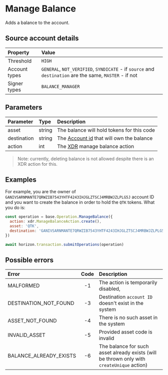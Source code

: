 # Manage Balance

Adds a balance to the account.

## Source account details

| Property | Value |
| :--- | :--- |
| Threshold | `HIGH` |
| Account types | `GENERAL`, `NOT_VERIFIED`, `SYNDICATE` - if `source` and `destination` are the same, `MASTER` - if not |
| Signer types | `BALANCE_MANAGER` |

## Parameters

| Parameter | Type | Description |
| :--- | :--- | :--- |
| asset | string | The balance will hold tokens for this code |
| destination | string | The [Account id](../key-entities/accounts.md#account-id) that will own the balance |
| action | int | The [XDR](../xdr.md) manage balance action |

> Note: currently, deleting balance is not allowed despite there is an XDR action for this.

## Examples

For example, you are the owner of `GANIVSARNMANTE7QRWZIB7543YHTF4243IHJGLZTSCJ4MRBWJZLPLG5J` account ID and you want to create the balance in order to hold the `QTK` tokens. What you do is:

```javascript
const operation = base.Operation.ManageBalance({
  action: xdr.ManageBalanceAction.create(),
  asset: 'QTK',
  destination: 'GANIVSARNMANTE7QRWZIB7543YHTF4243IHJGLZTSCJ4MRBWJZLPLG5J'
})

await horizon.transaction.submitOperations(operation)
```

## Possible errors

| Error | Code | Description |
| :--- | :---: | :--- |
| MALFORMED | -1 | The action is temporarily disabled, |
| DESTINATION\_NOT\_FOUND | -3 | Destination `account ID` doesn't exist in the system |
| ASSET\_NOT\_FOUND | -4 | There is no such asset in the system |
| INVALID\_ASSET | -5 | Provided asset code is invalid |
| BALANCE\_ALREADY\_EXISTS | -6 | The balance for such asset already exists \(will be thrown only with `createUnique` action\) |

